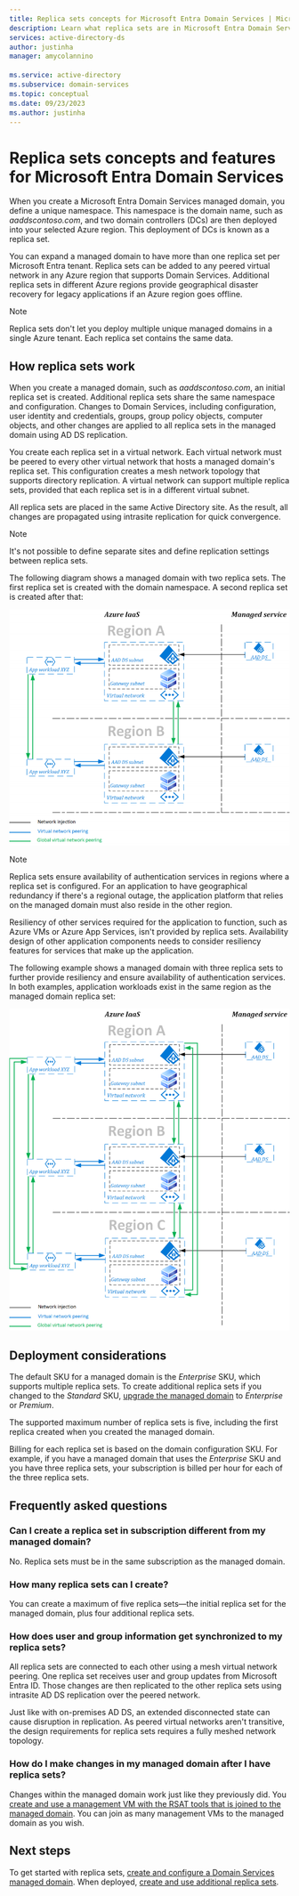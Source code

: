 ```yaml
---
title: Replica sets concepts for Microsoft Entra Domain Services | Microsoft Docs
description: Learn what replica sets are in Microsoft Entra Domain Services and how they provide redundancy to applications that require identity services.
services: active-directory-ds
author: justinha
manager: amycolannino

ms.service: active-directory
ms.subservice: domain-services
ms.topic: conceptual
ms.date: 09/23/2023
ms.author: justinha
---
```


# Replica sets concepts and features for Microsoft Entra Domain Services

When you create a Microsoft Entra Domain Services managed domain, you define a unique namespace. This namespace is the domain name, such as *aaddscontoso.com*, and two domain controllers (DCs) are then deployed into your selected Azure region. This deployment of DCs is known as a replica set.

You can expand a managed domain to have more than one replica set per Microsoft Entra tenant. Replica sets can be added to any peered virtual network in any Azure region that supports Domain Services. Additional replica sets in different Azure regions provide geographical disaster recovery for legacy applications if an Azure region goes offline.

> [!NOTE]
> Replica sets don't let you deploy multiple unique managed domains in a single Azure tenant. Each replica set contains the same data.

## How replica sets work

When you create a managed domain, such as *aaddscontoso.com*, an initial replica set is created. Additional replica sets share the same namespace and configuration. Changes to Domain Services, including configuration, user identity and credentials, groups, group policy objects, computer objects, and other changes are applied to all replica sets in the managed domain using AD DS replication.

You create each replica set in a virtual network. Each virtual network must be peered to every other virtual network that hosts a managed domain's replica set. This configuration creates a mesh network topology that supports directory replication. A virtual network can support multiple replica sets, provided that each replica set is in a different virtual subnet.

All replica sets are placed in the same Active Directory site. As the result, all changes are propagated using intrasite replication for quick convergence.

> [!NOTE]
> It's not possible to define separate sites and define replication settings between replica sets.

The following diagram shows a managed domain with two replica sets. The first replica set is created with the domain namespace. A second replica set is created after that:

![Diagram of example managed domain with two replica sets](./media/concepts-replica-sets/two-replica-set-example.png)

> [!NOTE]
> Replica sets ensure availability of authentication services in regions where a replica set is configured. For an application to have geographical redundancy if there's a regional outage, the application platform that relies on the managed domain must also reside in the other region.
>
> Resiliency of other services required for the application to function, such as Azure VMs or Azure App Services, isn't provided by replica sets. Availability design of other application components needs to consider resiliency features for services that make up the application.

The following example shows a managed domain with three replica sets to further provide resiliency and ensure availability of authentication services. In both examples, application workloads exist in the same region as the managed domain replica set:

![Diagram of example managed domain with three replica sets](./media/concepts-replica-sets/three-replica-set-example.png)

## Deployment considerations

The default SKU for a managed domain is the *Enterprise* SKU, which supports multiple replica sets. To create additional replica sets if you changed to the *Standard* SKU, [upgrade the managed domain](change-sku.md) to *Enterprise* or *Premium*.

The supported maximum number of replica sets is five, including the first replica created when you created the managed domain.

Billing for each replica set is based on the domain configuration SKU. For example, if you have a managed domain that uses the *Enterprise* SKU and you have three replica sets, your subscription is billed per hour for each of the three replica sets.

## Frequently asked questions

### Can I create a replica set in subscription different from my managed domain?

No. Replica sets must be in the same subscription as the managed domain.

### How many replica sets can I create?

You can create a maximum of five replica sets—the initial replica set for the managed domain, plus four additional replica sets.

### How does user and group information get synchronized to my replica sets?

All replica sets are connected to each other using a mesh virtual network peering. One replica set receives user and group updates from Microsoft Entra ID. Those changes are then replicated to the other replica sets using intrasite AD DS replication over the peered network.

Just like with on-premises AD DS, an extended disconnected state can cause disruption in replication. As peered virtual networks aren't transitive, the design requirements for replica sets requires a fully meshed network topology.

### How do I make changes in my managed domain after I have replica sets?

Changes within the managed domain work just like they previously did. You [create and use a management VM with the RSAT tools that is joined to the managed domain](tutorial-create-management-vm.md). You can join as many management VMs to the managed domain as you wish.

## Next steps

To get started with replica sets, [create and configure a Domain Services managed domain][tutorial-create-advanced]. When deployed, [create and use additional replica sets][create-replica-set].

<!-- LINKS - INTERNAL -->
[tutorial-create-advanced]: tutorial-create-instance-advanced.md
[create-replica-set]: tutorial-create-replica-set.md
